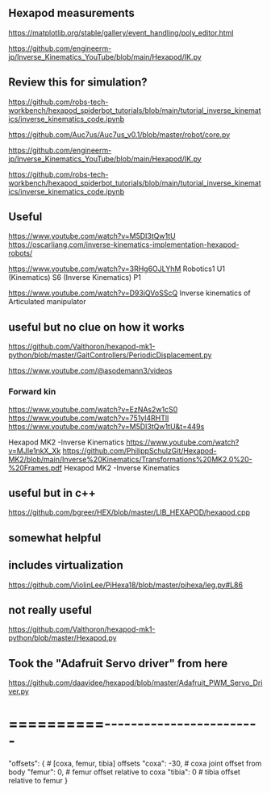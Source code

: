 ## Hexapod measurements
https://matplotlib.org/stable/gallery/event_handling/poly_editor.html

https://github.com/engineerm-jp/Inverse_Kinematics_YouTube/blob/main/Hexapod/IK.py

## Review this for simulation?
https://github.com/robs-tech-workbench/hexapod_spiderbot_tutorials/blob/main/tutorial_inverse_kinematics/inverse_kinematics_code.ipynb

https://github.com/Auc7us/Auc7us_v0.1/blob/master/robot/core.py

https://github.com/engineerm-jp/Inverse_Kinematics_YouTube/blob/main/Hexapod/IK.py

https://github.com/robs-tech-workbench/hexapod_spiderbot_tutorials/blob/main/tutorial_inverse_kinematics/inverse_kinematics_code.ipynb

## Useful
https://www.youtube.com/watch?v=M5DI3tQw1tU
https://oscarliang.com/inverse-kinematics-implementation-hexapod-robots/

https://www.youtube.com/watch?v=3RHg6OJLYhM
Robotics1 U1 (Kinematics) S6 (Inverse Kinematics) P1

https://www.youtube.com/watch?v=D93iQVoSScQ
Inverse kinematics of Articulated manipulator


## useful but no clue on how it works
https://github.com/Valthoron/hexapod-mk1-python/blob/master/GaitControllers/PeriodicDisplacement.py

https://www.youtube.com/@asodemann3/videos

### Forward kin
https://www.youtube.com/watch?v=EzNAs2w1cS0
https://www.youtube.com/watch?v=751yl4RHTlI
https://www.youtube.com/watch?v=M5DI3tQw1tU&t=449s

Hexapod MK2 -Inverse Kinematics
https://www.youtube.com/watch?v=MJIe1nkX_Xk
https://github.com/PhilippSchulzGit/Hexapod-MK2/blob/main/Inverse%20Kinematics/Transformations%20MK2.0%20-%20Frames.pdf
Hexapod MK2 -Inverse Kinematics

## useful but in c++
https://github.com/bgreer/HEX/blob/master/LIB_HEXAPOD/hexapod.cpp

## somewhat helpful

## includes virtualization
https://github.com/ViolinLee/PiHexa18/blob/master/pihexa/leg.py#L86 


## not really useful
https://github.com/Valthoron/hexapod-mk1-python/blob/master/Hexapod.py

## Took the "Adafruit Servo driver" from here
https://github.com/daavidee/hexapod/blob/master/Adafruit_PWM_Servo_Driver.py




# ==========------------------------
"offsets": {
    # [coxa, femur, tibia] offsets 
    "coxa": -30,  # coxa joint offset from body
    "femur": 0,  # femur offset relative to coxa
    "tibia": 0  # tibia offset relative to femur
}